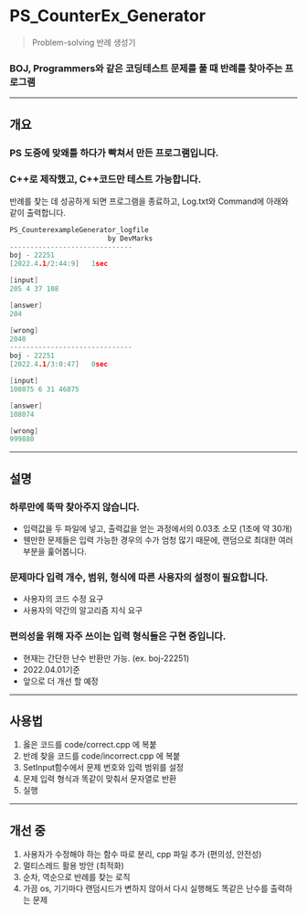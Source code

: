 
# PS_CounterEx_Generator

> Problem-solving 반례 생성기 

### BOJ, Programmers와 같은 코딩테스트 문제를 풀 때 반례를 찾아주는 프로그램
--- 

## 개요

### PS 도중에 맞왜틀 하다가 빡쳐서 만든 프로그램입니다.

### C++로 제작했고, C++코드만 테스트 가능합니다.

반례를 찾는 데 성공하게 되면 프로그램을 종료하고, Log.txt와 Command에 아래와 같이 출력합니다.

```cpp
PS_CounterexampleGenerator_logfile
                        by DevMarks
------------------------------
boj - 22251
[2022.4.1/2:44:9]	1sec

[input]
205 4 37 108

[answer]
204

[wrong]
2040
------------------------------
boj - 22251
[2022.4.1/3:0:47]	0sec

[input]
108075 6 31 46875

[answer]
108074

[wrong]
999880
```

---

## 설명

### 하루만에 뚝딱 찾아주지 않습니다.
- 입력값을 두 파일에 넣고, 출력값을 얻는 과정에서의 0.03초 소모 (1초에 약 30개)
- 웬만한 문제들은 입력 가능한 경우의 수가 엄청 많기 때문에, 랜덤으로 최대한 여러 부분을 훑어봅니다.

### 문제마다 입력 개수, 범위, 형식에 따른 사용자의 설정이 필요합니다.
- 사용자의 코드 수정 요구
- 사용자의 약간의 알고리즘 지식 요구

### 편의성을 위해 자주 쓰이는 입력 형식들은 구현 중입니다.
- 현재는 간단한 난수 반환만 가능. (ex. boj-22251)
- 2022.04.01기준 
- 앞으로 더 개선 할 예정

---

## 사용법

1. 옳은 코드를 code/correct.cpp 에 복붙
2. 반례 찾을 코드를 code/incorrect.cpp 에 복붙
3. SetInput함수에서 문제 번호와 입력 범위를 설정
4. 문제 입력 형식과 똑같이 맞춰서 문자열로 반환
5. 실행

---

## 개선 중

1. 사용자가 수정해야 하는 함수 따로 분리, cpp 파일 추가 (편의성, 안전성)
2. 멀티스레드 활용 방안 (최적화)
3. 순차, 역순으로 반례를 찾는 로직
4. 가끔 os, 기기마다 랜덤시드가 변하지 않아서 다시 실행해도 똑같은 난수를 출력하는 문제
